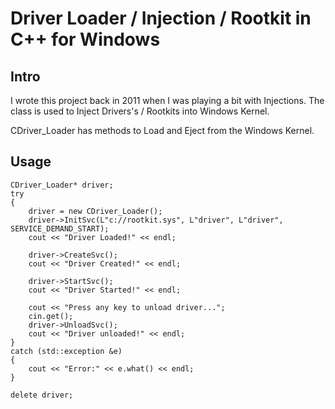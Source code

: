 Driver Loader / Injection / Rootkit in C++ for Windows
==============

Intro
--------------
I wrote this project back in 2011 when I was playing a bit with Injections.
The class is used to Inject Drivers's / Rootkits into Windows Kernel.

CDriver_Loader has methods to Load and Eject from the Windows Kernel.


Usage 
---------------
	CDriver_Loader* driver;
	try 
	{
		driver = new CDriver_Loader();
		driver->InitSvc(L"c://rootkit.sys", L"driver", L"driver", SERVICE_DEMAND_START);
		cout << "Driver Loaded!" << endl;

		driver->CreateSvc();
		cout << "Driver Created!" << endl;

		driver->StartSvc();
		cout << "Driver Started!" << endl;

		cout << "Press any key to unload driver...";
		cin.get();
		driver->UnloadSvc();
		cout << "Driver unloaded!" << endl;
	}
	catch (std::exception &e) 
	{
		cout << "Error:" << e.what() << endl;
	}

	delete driver;
